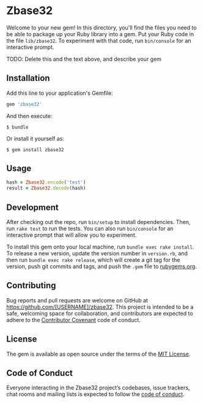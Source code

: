 # Zbase32

Welcome to your new gem! In this directory, you'll find the files you need to be able to package up your Ruby library into a gem. Put your Ruby code in the file `lib/zbase32`. To experiment with that code, run `bin/console` for an interactive prompt.

TODO: Delete this and the text above, and describe your gem

## Installation

Add this line to your application's Gemfile:

```ruby
gem 'zbase32'
```

And then execute:

    $ bundle

Or install it yourself as:

    $ gem install zbase32

## Usage

```ruby
hash = Zbase32.encode('test')
result = Zbase32.decode(hash)
```

## Development

After checking out the repo, run `bin/setup` to install dependencies. Then, run `rake test` to run the tests. You can also run `bin/console` for an interactive prompt that will allow you to experiment.

To install this gem onto your local machine, run `bundle exec rake install`. To release a new version, update the version number in `version.rb`, and then run `bundle exec rake release`, which will create a git tag for the version, push git commits and tags, and push the `.gem` file to [rubygems.org](https://rubygems.org).

## Contributing

Bug reports and pull requests are welcome on GitHub at https://github.com/[USERNAME]/zbase32. This project is intended to be a safe, welcoming space for collaboration, and contributors are expected to adhere to the [Contributor Covenant](http://contributor-covenant.org) code of conduct.

## License

The gem is available as open source under the terms of the [MIT License](https://opensource.org/licenses/MIT).

## Code of Conduct

Everyone interacting in the Zbase32 project’s codebases, issue trackers, chat rooms and mailing lists is expected to follow the [code of conduct](https://github.com/[USERNAME]/zbase32/blob/master/CODE_OF_CONDUCT.md).
